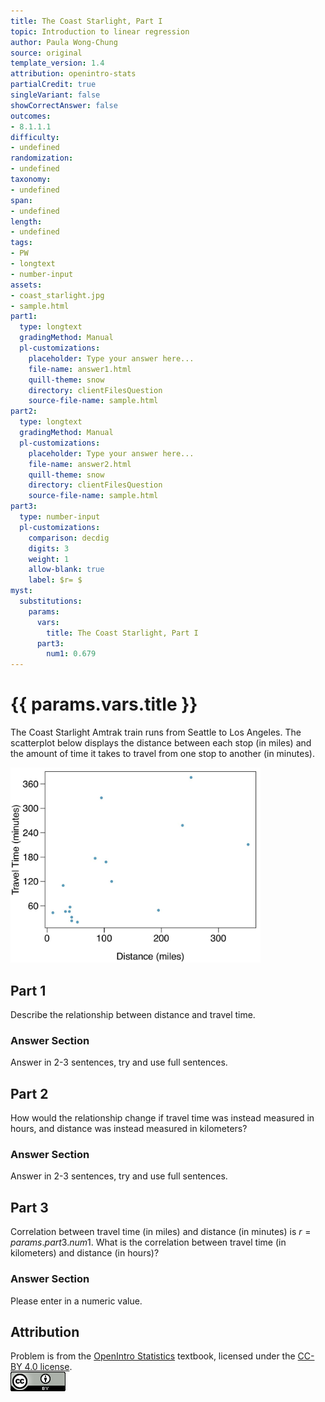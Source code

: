 ```yaml
---
title: The Coast Starlight, Part I
topic: Introduction to linear regression
author: Paula Wong-Chung
source: original
template_version: 1.4
attribution: openintro-stats
partialCredit: true
singleVariant: false
showCorrectAnswer: false
outcomes:
- 8.1.1.1
difficulty:
- undefined
randomization:
- undefined
taxonomy:
- undefined
span:
- undefined
length:
- undefined
tags:
- PW
- longtext
- number-input
assets:
- coast_starlight.jpg
- sample.html
part1:
  type: longtext
  gradingMethod: Manual
  pl-customizations:
    placeholder: Type your answer here...
    file-name: answer1.html
    quill-theme: snow
    directory: clientFilesQuestion
    source-file-name: sample.html
part2:
  type: longtext
  gradingMethod: Manual
  pl-customizations:
    placeholder: Type your answer here...
    file-name: answer2.html
    quill-theme: snow
    directory: clientFilesQuestion
    source-file-name: sample.html
part3:
  type: number-input
  pl-customizations:
    comparison: decdig
    digits: 3
    weight: 1
    allow-blank: true
    label: $r= $
myst:
  substitutions:
    params:
      vars:
        title: The Coast Starlight, Part I
      part3:
        num1: 0.679
---
```

# {{ params.vars.title }}
The Coast Starlight Amtrak train runs from Seattle to Los Angeles. The scatterplot below displays the distance between each stop (in miles) and the amount of time it takes to travel from one stop to another (in minutes).

<img src="coast_starlight.jpg" alt="A scatterplot is shown with about 15 points. The horizontal axis represents 'Distance (miles)' with values ranging from just over 0 to about 350. The vertical axis represents 'Travel Time (in minutes)' and has values ranging from about 20 to 380. The point with the smallest distance -- about 10 miles -- shows a travel time of about 40 minutes. Next, there is a cluster of 6 points with distances between 40 and 60 miles and travel times ranging from about 20 to 60 minutes. The remainder of the points are scattered pretty broadly but may show a slightly upward trend. A few points that highlight the widely varying nature of the data are located at the following approximate locations: (190 miles, 60 minutes), (240 miles, 250 minutes), (250 miles, 380 minutes), and (350 miles, 200 minutes)." width=400>

## Part 1

Describe the relationship between distance and travel time.

### Answer Section

Answer in 2-3 sentences, try and use full sentences.

## Part 2

How would the relationship change if travel time was instead measured in hours, and distance was instead measured in kilometers?

### Answer Section

Answer in 2-3 sentences, try and use full sentences.

## Part 3

Correlation between travel time (in miles) and distance (in minutes) is $r = {{ params.part3.num1 }}$. What is the correlation between travel time (in kilometers) and distance (in hours)?

### Answer Section

Please enter in a numeric value.

## Attribution

Problem is from the [OpenIntro Statistics](https://openintro.org/book/os/) textbook, licensed under the [CC-BY 4.0 license](https://creativecommons.org/licenses/by/4.0/).<br>![Image representing the Creative Commons 4.0 BY license.](https://raw.githubusercontent.com/firasm/bits/master/by.png)